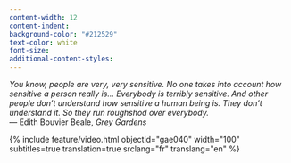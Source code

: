 ```yaml
---
content-width: 12
content-indent:
background-color: "#212529"
text-color: white
font-size:
additional-content-styles:
---
```

*You know, people are very, very sensitive. No one takes into account how sensitive a person really is… Everybody is terribly sensitive. And other people don’t understand how sensitive a human being is. They don’t understand it. So they run roughshod over everybody.*  
― Edith Bouvier Beale, *Grey Gardens*  

{% include feature/video.html objectid="gae040" width="100" subtitles=true translation=true srclang="fr" translang="en" %}
